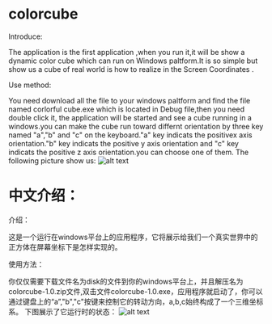 colorcube
=========
  
Introduce:

  The application is the first application ,when you run it,it will be show a dynamic color cube which can run on Windows paltform.It is so simple but show us a cube of real world is how to realize in the Screen Coordinates .
  
Use method:

  You need download all the file to your windows paltform and find the file named corlorful cube.exe which is located in Debug file,then you need double click it, the application will be started and see a cube running in a windows.you can make the cube run toward differnt orientation by three key named "a","b" and "c" on the keyboard."a" key indicats the positivex axis orientation."b" key indicats the positive y axis orientation and "c" key indicats the positive z axis orientation.you can choose one of them.
  The following picture show us:
  ![alt text](http://photo.yupoo.com/horizonying/DCGzACD2/medish.jpg "Title")

中文介绍：  
=========================================================================================================================
介绍：
   
   这是一个运行在windows平台上的应用程序，它将展示给我们一个真实世界中的正方体在屏幕坐标下是怎样实现的。
   
使用方法：

  你仅仅需要下载文件名为disk的文件到你的windows平台上，并且解压名为colorcube-1.0.zip文件,双击文件colorcube-1.0.exe，应用程序就启动了，你可以通过键盘上的“a”,"b","c"按键来控制它的转动方向，a,b,c始终构成了一个三维坐标系。
  下图展示了它运行时的状态：
  ![alt text](http://photo.yupoo.com/horizonying/DCGzACD2/medish.jpg "Title")
